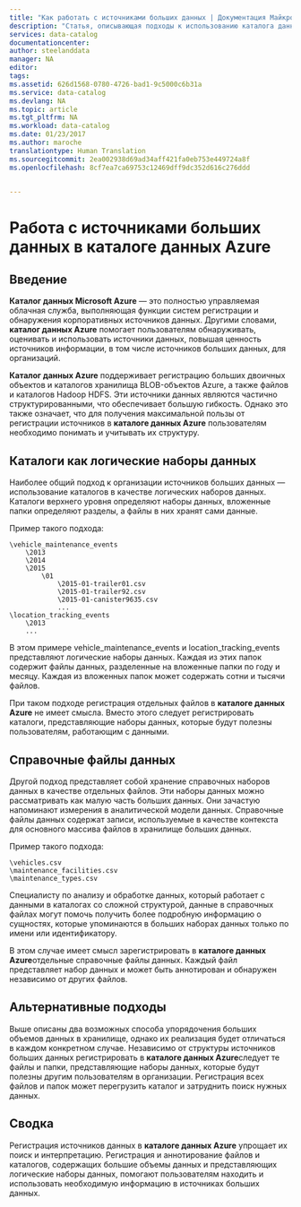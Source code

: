 ```yaml
---
title: "Как работать с источниками больших данных | Документация Майкрософт"
description: "Статья, описывающая подходы к использованию каталога данных Azure при работе с источниками больших данных, в том числе с хранилищем BLOB-объектов Azure, озером данных Azure и Hadoop HDFS."
services: data-catalog
documentationcenter: 
author: steelanddata
manager: NA
editor: 
tags: 
ms.assetid: 626d1568-0780-4726-bad1-9c5000c6b31a
ms.service: data-catalog
ms.devlang: NA
ms.topic: article
ms.tgt_pltfrm: NA
ms.workload: data-catalog
ms.date: 01/23/2017
ms.author: maroche
translationtype: Human Translation
ms.sourcegitcommit: 2ea002938d69ad34aff421fa0eb753e449724a8f
ms.openlocfilehash: 8cf7ea7ca69753c12469dff9dc352d616c276ddd


---
```

# <a name="how-to-work-with-big-data-sources-in-azure-data-catalog"></a>Работа с источниками больших данных в каталоге данных Azure
## <a name="introduction"></a>Введение
**Каталог данных Microsoft Azure** — это полностью управляемая облачная служба, выполняющая функции систем регистрации и обнаружения корпоративных источников данных. Другими словами, **каталог данных Azure** помогает пользователям обнаруживать, оценивать и использовать источники данных, повышая ценность источников информации, в том числе источников больших данных, для организаций.

**Каталог данных Azure** поддерживает регистрацию больших двоичных объектов и каталогов хранилища BLOB-объектов Azure, а также файлов и каталогов Hadoop HDFS. Эти источники данных являются частично структурированными, что обеспечивает большую гибкость. Однако это также означает, что для получения максимальной пользы от регистрации источников в **каталоге данных Azure** пользователям необходимо понимать и учитывать их структуру.

## <a name="directories-as-logical-data-sets"></a>Каталоги как логические наборы данных
Наиболее общий подход к организации источников больших данных — использование каталогов в качестве логических наборов данных. Каталоги верхнего уровня определяют наборы данных, вложенные папки определяют разделы, а файлы в них хранят сами данные.

Пример такого подхода:

    \vehicle_maintenance_events
        \2013
        \2014
        \2015
            \01
                \2015-01-trailer01.csv
                \2015-01-trailer92.csv
                \2015-01-canister9635.csv
                ...
    \location_tracking_events
        \2013
        ...

В этом примере vehicle_maintenance_events и location_tracking_events представляют логические наборы данных. Каждая из этих папок содержит файлы данных, разделенные на вложенные папки по году и месяцу. Каждая из вложенных папок может содержать сотни и тысячи файлов.

При таком подходе регистрация отдельных файлов в **каталоге данных Azure** не имеет смысла. Вместо этого следует регистрировать каталоги, представляющие наборы данных, которые будут полезны пользователям, работающим с данными.

## <a name="reference-data-files"></a>Справочные файлы данных
Другой подход представляет собой хранение справочных наборов данных в качестве отдельных файлов. Эти наборы данных можно рассматривать как малую часть больших данных. Они зачастую напоминают измерения в аналитической модели данных. Справочные файлы данных содержат записи, используемые в качестве контекста для основного массива файлов в хранилище больших данных.

Пример такого подхода:

    \vehicles.csv
    \maintenance_facilities.csv
    \maintenance_types.csv

Специалисту по анализу и обработке данных, который работает с данными в каталогах со сложной структурой, данные в справочных файлах могут помочь получить более подробную информацию о сущностях, которые упоминаются в больших наборах данных только по имени или идентификатору.

В этом случае имеет смысл зарегистрировать в **каталоге данных Azure**отдельные справочные файлы данных. Каждый файл представляет набор данных и может быть аннотирован и обнаружен независимо от других файлов.

## <a name="alternate-patterns"></a>Альтернативные подходы
Выше описаны два возможных способа упорядочения больших объемов данных в хранилище, однако их реализация будет отличаться в каждом конкретном случае. Независимо от структуры источников больших данных регистрировать в **каталоге данных Azure**следует те файлы и папки, представляющие наборы данных, которые будут полезны другим пользователям в организации. Регистрация всех файлов и папок может перегрузить каталог и затруднить поиск нужных данных.

## <a name="summary"></a>Сводка
Регистрация источников данных в **каталоге данных Azure** упрощает их поиск и интерпретацию. Регистрация и аннотирование файлов и каталогов, содержащих большие объемы данных и представляющих логические наборы данных, помогают пользователям находить и использовать необходимую информацию в источниках больших данных.



<!--HONumber=Nov16_HO3-->


